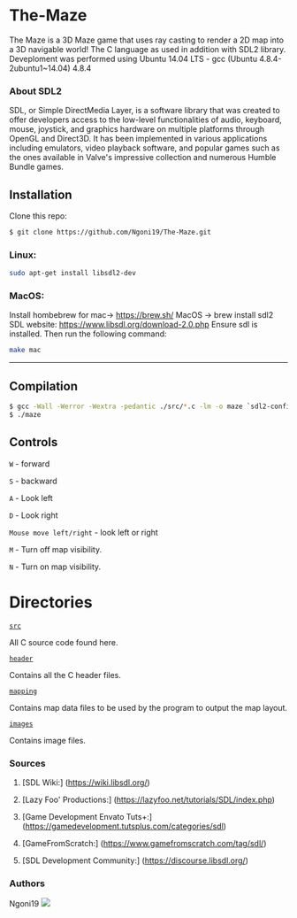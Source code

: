 # The-Maze
The Maze is a 3D Maze game that uses ray casting to render a 2D map into a 3D navigable world! The C language as used in addition with SDL2 library.
Deveploment was performed using Ubuntu 14.04 LTS - gcc (Ubuntu 4.8.4-2ubuntu1~14.04) 4.8.4

### About SDL2 

SDL, or Simple DirectMedia Layer, is a software library that was created to offer developers access to the low-level functionalities of audio, keyboard, mouse, joystick, and graphics hardware on multiple platforms through OpenGL and Direct3D. It has been implemented in various applications including emulators, video playback software, and popular games such as the ones available in Valve's impressive collection and numerous Humble Bundle games.

## Installation 
Clone this repo:

```sh
$ git clone https://github.com/Ngoni19/The-Maze.git
```

### Linux: 
```bash
sudo apt-get install libsdl2-dev
```
### MacOS:
Install hombebrew for mac-> https://brew.sh/
MacOS -> brew install sdl2
SDL website: https://www.libsdl.org/download-2.0.php
Ensure sdl is installed. Then run the following command:

```bash
make mac
```
---
## Compilation
```sh
$ gcc -Wall -Werror -Wextra -pedantic ./src/*.c -lm -o maze `sdl2-config --cflags` `sdl2-config --libs`;
$ ./maze
```


## Controls

```W``` - forward

```S``` - backward

```A``` - Look left

```D``` - Look right

```Mouse move left/right``` - look left or right

```M``` - Turn off map visibility.

```N``` - Turn on map visibility.

# Directories

[`src`](https://github.com/Ngoni19/The-Maze/tree/main/src)

All C source code found here.

[`header`](https://github.com/Ngoni19/The-Maze/tree/main/header)

Contains all the C header files.

[`mapping`](https://github.com/Ngoni19/The-Maze/tree/main/mapping)

Contains map data files to be used by the program to output the map layout.

[`images`]()

Contains image files.

### Sources
1. [SDL Wiki:] (https://wiki.libsdl.org/)

2. [Lazy Foo' Productions:] (https://lazyfoo.net/tutorials/SDL/index.php)

3. [Game Development Envato Tuts+:] (https://gamedevelopment.tutsplus.com/categories/sdl)

4. [GameFromScratch:] (https://www.gamefromscratch.com/tag/sdl/)

5. [SDL Development Community:] (https://discourse.libsdl.org/)


### Authors
Ngoni19 <a href = "https://wa.me/+263776264077"><img src="https://img.icons8.com/fluent/48/000000/whatsapp.png"></a>